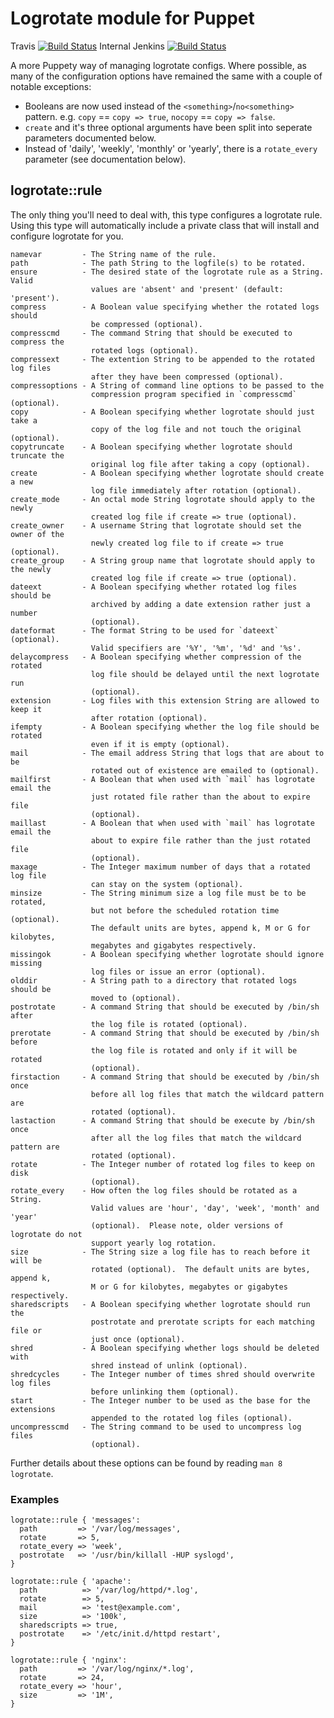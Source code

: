 # Logrotate module for Puppet

Travis [![Build Status](https://secure.travis-ci.org/snemetz/puppet-logrotate.png)](http://travis-ci.org/snemetz/puppet-logrotate)
Internal Jenkins [![Build Status](http://cs-jenkins.barnesandnoble.com/view/Puppet/view/Modules/job/Puppet_Module_logrotate/badge/icon)](http://cs-jenkins.barnesandnoble.com/view/Puppet/view/Modules/job/Puppet_Module_logrotate/)

A more Puppety way of managing logrotate configs.  Where possible, as many of
the configuration options have remained the same with a couple of notable
exceptions:

 * Booleans are now used instead of the `<something>`/`no<something>` pattern.
   e.g. `copy` == `copy => true`, `nocopy` == `copy => false`.
 * `create` and it's three optional arguments have been split into seperate
   parameters documented below.
 * Instead of 'daily', 'weekly', 'monthly' or 'yearly', there is a
   `rotate_every` parameter (see documentation below).

## logrotate::rule

The only thing you'll need to deal with, this type configures a logrotate rule.
Using this type will automatically include a private class that will install
and configure logrotate for you.

```
namevar         - The String name of the rule.
path            - The path String to the logfile(s) to be rotated.
ensure          - The desired state of the logrotate rule as a String.  Valid
                  values are 'absent' and 'present' (default: 'present').
compress        - A Boolean value specifying whether the rotated logs should
                  be compressed (optional).
compresscmd     - The command String that should be executed to compress the
                  rotated logs (optional).
compressext     - The extention String to be appended to the rotated log files
                  after they have been compressed (optional).
compressoptions - A String of command line options to be passed to the
                  compression program specified in `compresscmd` (optional).
copy            - A Boolean specifying whether logrotate should just take a 
                  copy of the log file and not touch the original (optional).
copytruncate    - A Boolean specifying whether logrotate should truncate the
                  original log file after taking a copy (optional).
create          - A Boolean specifying whether logrotate should create a new
                  log file immediately after rotation (optional).
create_mode     - An octal mode String logrotate should apply to the newly
                  created log file if create => true (optional).
create_owner    - A username String that logrotate should set the owner of the
                  newly created log file to if create => true (optional).
create_group    - A String group name that logrotate should apply to the newly
                  created log file if create => true (optional).
dateext         - A Boolean specifying whether rotated log files should be
                  archived by adding a date extension rather just a number
                  (optional).
dateformat      - The format String to be used for `dateext` (optional).
                  Valid specifiers are '%Y', '%m', '%d' and '%s'.
delaycompress   - A Boolean specifying whether compression of the rotated
                  log file should be delayed until the next logrotate run
                  (optional).
extension       - Log files with this extension String are allowed to keep it
                  after rotation (optional).
ifempty         - A Boolean specifying whether the log file should be rotated
                  even if it is empty (optional).
mail            - The email address String that logs that are about to be 
                  rotated out of existence are emailed to (optional).
mailfirst       - A Boolean that when used with `mail` has logrotate email the
                  just rotated file rather than the about to expire file
                  (optional).
maillast        - A Boolean that when used with `mail` has logrotate email the
                  about to expire file rather than the just rotated file
                  (optional).
maxage          - The Integer maximum number of days that a rotated log file
                  can stay on the system (optional).
minsize         - The String minimum size a log file must be to be rotated,
                  but not before the scheduled rotation time (optional).
                  The default units are bytes, append k, M or G for kilobytes,
                  megabytes and gigabytes respectively.
missingok       - A Boolean specifying whether logrotate should ignore missing
                  log files or issue an error (optional).
olddir          - A String path to a directory that rotated logs should be
                  moved to (optional).
postrotate      - A command String that should be executed by /bin/sh after
                  the log file is rotated (optional).
prerotate       - A command String that should be executed by /bin/sh before
                  the log file is rotated and only if it will be rotated
                  (optional).
firstaction     - A command String that should be executed by /bin/sh once
                  before all log files that match the wildcard pattern are
                  rotated (optional).
lastaction      - A command String that should be execute by /bin/sh once 
                  after all the log files that match the wildcard pattern are
                  rotated (optional).
rotate          - The Integer number of rotated log files to keep on disk
                  (optional).
rotate_every    - How often the log files should be rotated as a String.
                  Valid values are 'hour', 'day', 'week', 'month' and 'year'
                  (optional).  Please note, older versions of logrotate do not
                  support yearly log rotation.
size            - The String size a log file has to reach before it will be
                  rotated (optional).  The default units are bytes, append k,
                  M or G for kilobytes, megabytes or gigabytes respectively.
sharedscripts   - A Boolean specifying whether logrotate should run the 
                  postrotate and prerotate scripts for each matching file or
                  just once (optional).
shred           - A Boolean specifying whether logs should be deleted with
                  shred instead of unlink (optional).
shredcycles     - The Integer number of times shred should overwrite log files
                  before unlinking them (optional).
start           - The Integer number to be used as the base for the extensions
                  appended to the rotated log files (optional).
uncompresscmd   - The String command to be used to uncompress log files
                  (optional).
```

Further details about these options can be found by reading `man 8 logrotate`.

### Examples

```
logrotate::rule { 'messages':
  path         => '/var/log/messages',
  rotate       => 5,
  rotate_every => 'week',
  postrotate   => '/usr/bin/killall -HUP syslogd',
}

logrotate::rule { 'apache':
  path          => '/var/log/httpd/*.log',
  rotate        => 5,
  mail          => 'test@example.com',
  size          => '100k',
  sharedscripts => true,
  postrotate    => '/etc/init.d/httpd restart',
}

logrotate::rule { 'nginx':
  path         => '/var/log/nginx/*.log',
  rotate       => 24,
  rotate_every => 'hour',
  size         => '1M',
}
```
